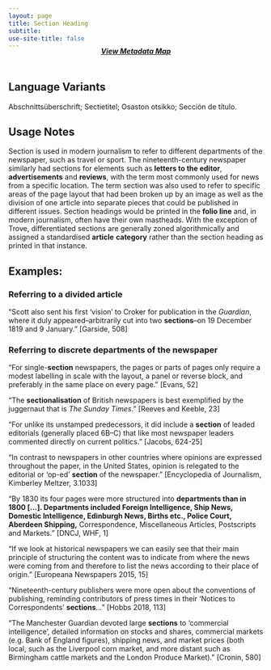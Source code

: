```yaml
---
layout: page
title: Section Heading
subtitle:  
use-site-title: false
---
```


<h4 style="text-align:center;font-style:italic;margin-top:-20px;margin-bottom:50px;"><a href="../../maps/section-heading">View Metadata Map</a></h4>

## Language Variants

Abschnittsüberschrift; Sectietitel; Osaston otsikko; Sección de título. 

## Usage Notes

Section is used in modern journalism to refer to different departments
of the newspaper, such as travel or sport. The nineteenth-century
newspaper similarly had sections for elements such as **letters to the
editor**, **advertisements** and **reviews**, with the term most
commonly used for news from a specific location. The term section was
also used to refer to specific areas of the page layout that had been
broken up by an image as well as the division of one article into
separate pieces that could be published in different issues. Section
headings would be printed in the **folio line** and, in modern
journalism, often have their own mastheads. With the exception of Trove,
differentiated sections are generally zoned algorithmically and assigned
a standardised **article** **category** rather than the section heading
as printed in that instance.

## Examples:

### Referring to a divided article

“Scott also sent his first ‘vision’ to Croker for publication in the
    *Guardian*, where it duly appeared–arbitrarily cut into two
    **sections**–on 19 December 1819 and 9 January.” \[Garside, 508\]

### Referring to discrete departments of the newspaper

“For single-**section** newspapers, the pages or parts of pages only
    require a modest labelling in scale with the layout, a panel or
    reverse block, and preferably in the same place on every page.”
    \[Evans, 52\]

“The **sectionalisation** of British newspapers is best exemplified
    by the juggernaut that is *The Sunday Times*.” \[Reeves and Keeble,
    23\]

“For unlike its unstamped predecessors, it did include a **section**
    of leaded editorials (generally placed 6B–C) that like most
    newspaper leaders commented directly on current politics.” \[Jacobs,
    624-25\]

“In contrast to newspapers in other countries where opinions are
    expressed throughout the paper, in the United States, opinion is
    relegated to the editorial or ‘op-ed’ **section** of the newspaper.”
    \[Encyclopedia of Journalism, Kimberley Meltzer, 3.1033\]

“By 1830 its four pages were more structured into **departments than
    in 1800 \[…\]. Departments included Foreign Intelligence, Ship News,
    Domestic Intelligence, Edinburgh News, Births etc., Police Court,
    Aberdeen Shipping,** Correspondence, Miscellaneous Articles,
    Postscripts and Markets.” \[DNCJ, WHF, 1\]

“If we look at historical newspapers we can easily see that their
    main principle of structuring the content was to indicate from where
    the news were coming from and therefore to list the news according
    to their place of origin.” \[Europeana Newspapers 2015, 15\]

“Nineteenth-century publishers were more open about the conventions
    of publishing, reminding contributors of press times in their
    ‘Notices to Correspondents’ **sections**…” \[Hobbs 2018, 113\]

“The Manchester Guardian devoted large **sections** to ‘commercial
    intelligence’, detailed information on stocks and shares, commercial
    markets (e.g. Bank of England figures), shipping news, and market
    prices (both local, such as the Liverpool corn market, and more
    distant such as Birmingham cattle markets and the London Produce
    Market).” \[Cronin, 580\]

